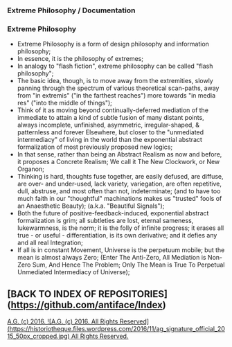 ### Extreme Philosophy / Documentation

### Extreme Philosophy
* Extreme Philosophy is a form of design philosophy and information philosophy;
* In essence, it is the philosophy of extremes;
* In analogy to "flash fiction", extreme philosophy can be called "flash philosophy";
* The basic idea, though, is to move away from the extremities, slowly panning through the spectrum of various theoretical scan-paths, away from "in extremis" ("in the farthest reaches") more towards "in media res" ("into the middle of things");
* Think of it as moving beyond continually-deferred mediation of the immediate to attain a kind of subtle fusion of many distant points, always incomplete, unfinished, asymmetric, irregular-shaped, & patternless and forever Elsewhere, but closer to the "unmediated intermediacy" of living in the world than the exponential abstract formalization of most previously proposed new logics;
* In that sense, rather than being an Abstract Realism as now and before, it proposes a Concrete Realism; We call it The New Clockwork, or New Organon;
* Thinking is hard, thoughts fuse together, are easily defused, are diffuse, are over- and under-used, lack variety, variegation, are often repetitive, dull, abstruse, and most often than not, indeterminate; (and to have too much faith in our "thoughtful" machinations makes us "trusted" fools of an Anaesthetic Beauty); (a.k.a. "Beautiful Signals");
* Both the future of positive-feedback-induced, exponential abstract formalization is grim; all subtleties are lost, eternal sameness, lukewarmness, is the norm; it is the folly of infinite progress; it erases all true - or useful - differentiation, is its own derivative; and it defies any and all real Integration;
* If all is in constant Movement, Universe is the perpetuum mobile; but the mean is almost always Zero; (Enter The Anti-Zero, All Mediation is Non-Zero Sum, And Hence The Problem; Only The Mean is True To Perpetual Unmediated Intermediacy of Universe);

## [BACK TO INDEX OF REPOSITORIES] (https://github.com/antiface/Index)

[A.G. (c) 2016. ![A.G. (c) 2016. All Rights Reserved]
(https://historiotheque.files.wordpress.com/2016/11/ag_signature_official_2015_50px_cropped.jpg) All Rights Reserved.](http://alexgagnon.com)
